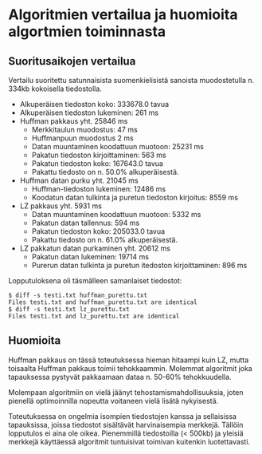 # Algoritmien vertailua ja huomioita algortmien toiminnasta

## Suoritusaikojen vertailua

Vertailu suoritettu satunnaisista suomenkielisistä sanoista muodostetulla n. 334kb
kokoisella tiedostolla.

- Alkuperäisen tiedoston koko: 333678.0 tavua
- Alkuperäisen tiedoston lukeminen: 261 ms
- Huffman pakkaus yht. 25846 ms
   - Merkkitaulun muodostus: 47 ms
   - Huffmanpuun muodostus 2 ms
   - Datan muuntaminen koodattuun muotoon: 25231 ms
   - Pakatun tiedoston kirjoittaminen: 563 ms
   - Pakatun tiedoston koko: 167643.0 tavua
   - Pakattu tiedosto on n. 50.0% alkuperäisestä.
- Huffman datan purku yht. 21045 ms
   - Huffman-tiedoston lukeminen: 12486 ms
   - Koodatun datan tulkinta ja puretun tiedoston kirjoitus: 8559 ms
- LZ pakkaus yht. 5931 ms
   - Datan muuntaminen koodattuun muotoon: 5332 ms
   - Pakatun datan tallennus: 594 ms
   - Pakatun tiedoston koko: 205033.0 tavua
   - Pakattu tiedosto on n. 61.0% alkuperäisestä.
- LZ pakkatun datan purkaminen yht. 20612 ms
   - Pakatun datan lukeminen: 19714 ms
   - Purerun datan tulkinta ja puretun itedoston kirjoittaminen: 896 ms

Lopputuloksena oli täsmälleen samanlaiset tiedostot:

```console
$ diff -s testi.txt huffman_purettu.txt
Files testi.txt and huffman_purettu.txt are identical
$ diff -s testi.txt lz_purettu.txt
Files testi.txt and lz_purettu.txt are identical
```

## Huomioita

Huffman pakkaus on tässä toteutuksessa hieman hitaampi kuin LZ, mutta toisaalta
Huffman pakkaus toimii tehokkaammin. Molemmat algoritmit joka tapauksessa pystyvät
pakkaamaan dataa n. 50-60% tehokkuudella.

Molempaan algoritmiin on vielä jäänyt tehostamismahdollisuuksia, joten pienellä
optimoinnilla nopeutta voitaneen vielä lisätä nykyisestä.

Toteutuksessa on ongelmia isompien tiedostojen kanssa ja sellaisissa tapauksissa,
joissa tiedostot sisältävät harvinaisempia merkkejä. Tällöin lopputulos ei aina
ole oikea. Pienemmillä tiedostoilla (< 500kb) ja yleisiä merkkejä käyttäessä
algoritmit tuntuisivat toimivan kuitenkin luotettavasti.
